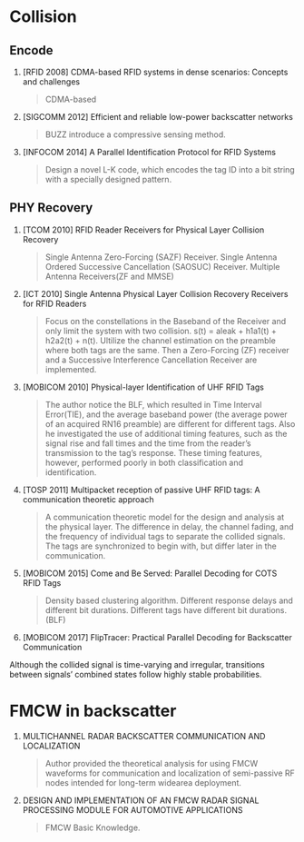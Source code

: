# Collision
## Encode

1. [RFID 2008] CDMA-based RFID systems in dense scenarios: Concepts and challenges
    >CDMA-based

1. [SIGCOMM 2012] Efficient and reliable low-power backscatter networks
    >BUZZ introduce a compressive sensing method. 

1. [INFOCOM 2014] A Parallel Identification Protocol for RFID Systems
    >Design a novel L-K code, which encodes the tag ID into a bit string with a specially designed pattern.

## PHY Recovery

1. [TCOM 2010] RFID Reader Receivers for Physical Layer Collision Recovery
    >Single Antenna Zero-Forcing (SAZF) Receiver. Single Antenna Ordered Successive Cancellation (SAOSUC) Receiver. Multiple Antenna Receivers(ZF and MMSE)

1. [ICT 2010] Single Antenna Physical Layer Collision Recovery Receivers for RFID Readers
    >Focus on the constellations in the Baseband of the Receiver and only limit the system with two collision. s(t) = aleak + h1a1(t) + h2a2(t) + n(t). Ultilize the channel estimation on the preamble where both tags are the same. Then a Zero-Forcing (ZF) receiver and a  Successive Interference Cancellation Receiver are implemented.

1. [MOBICOM 2010] Physical-layer Identification of UHF RFID Tags
    >The author notice the BLF, which resulted in Time Interval Error(TIE), and the average baseband power (the average power of an acquired RN16 preamble) are different for different tags. Also he investigated the use of additional timing features, such as the signal rise and fall times and the time from the reader’s transmission to the tag’s response. These timing features, however, performed poorly in both classification and identification.

1. [TOSP 2011] Multipacket reception of passive UHF RFID tags: A communication theoretic approach
    >A communication theoretic model for the design and analysis at the physical layer. The difference in delay, the channel fading, and the frequency of individual tags to separate the collided signals. The tags are synchronized to begin with, but differ later in the communication.

1. [MOBICOM 2015] Come and Be Served: Parallel Decoding for COTS RFID Tags

    >Density based clustering algorithm. Different response delays and different bit durations. Different tags have different bit durations.(BLF)

1. [MOBICOM 2017] FlipTracer: Practical Parallel Decoding for Backscatter Communication

Although the collided signal is time-varying and irregular, transitions between signals’ combined states follow highly stable probabilities.


# FMCW in backscatter

1. MULTICHANNEL RADAR BACKSCATTER COMMUNICATION AND LOCALIZATION

    >Author provided the theoretical analysis for using FMCW waveforms for communication and localization of semi-passive RF nodes intended for long-term widearea deployment.

1. DESIGN AND IMPLEMENTATION OF AN FMCW RADAR SIGNAL PROCESSING MODULE FOR AUTOMOTIVE APPLICATIONS

    >FMCW Basic Knowledge.
